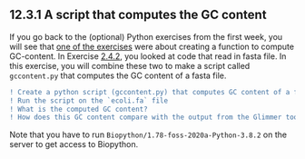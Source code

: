 ## 12.3.1 A script that computes the GC content
If you go back to the (optional) Python exercises from the first week, you will see that [one of the exercises](https://github.com/BIOS3010/Module-1-Unix-Python/blob/main/exercises/Python-exercise1.md#exercise-156) were about creating a function to compute GC-content. In Exercise [2.4.2](https://github.com/BIOS3010/Module-2-sequences/blob/main/exercises/Exercise2.md#242-reading-a-fasta-file-containing-multiple-sequences-into-seq-objects), you looked at code that read in fasta file. In this exercise, you will combine these two to make a script called `gccontent.py` that computes the GC content of a fasta file.

```diff
! Create a python script (gccontent.py) that computes GC content of a fasta file
! Run the script on the `ecoli.fa` file
! What is the computed GC content?
! How does this GC content compare with the output from the Glimmer tool?
```

Note that you have to run `Biopython/1.78-foss-2020a-Python-3.8.2` on the server to get access to Biopython.

